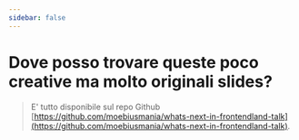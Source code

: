 ```yaml
---
sidebar: false
---
```


<div class="faq">

# Dove posso trovare queste poco creative ma molto originali slides?

> E' tutto disponibile sul repo Github [https://github.com/moebiusmania/whats-next-in-frontendland-talk](https://github.com/moebiusmania/whats-next-in-frontendland-talk).

</div>